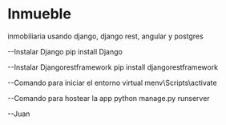 # Inmueble
inmobiliaria usando django, django rest, angular y postgres


--Instalar Django
pip install Django

--Instalar Djangorestframework
pip install djangorestframework

--Comando para iniciar el entorno virtual
menv\Scripts\activate

--Comando para hostear la app 
python manage.py runserver

--Juan
